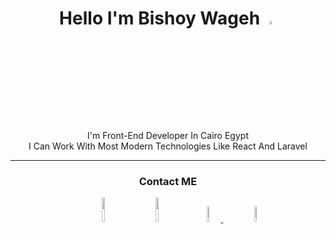 <center>
	<h1>Hello I'm Bishoy Wageh <img src="https://upload.wikimedia.org/wikipedia/commons/thumb/7/70/Emoji_u1f44b.svg/1024px-Emoji_u1f44b.svg.png" style="width:4%"></h1>
	<P>I'm Front-End Developer In Cairo Egypt <br> I Can Work With Most Modern Technologies Like React And Laravel</p>
	
</center>
<hr>
<Center>
	<h3>Contact ME</h3>
	<a href="https://www.linkedin.com/in/beshoy-wageeh/"><img src="https://cdn0.iconfinder.com/data/icons/popular-social-media-colored/48/JD-22-512.png" style="width:10%; margin-left:2rem"></a>
	<a href="https://www.facebook.com/besho.pixel/" ><img src="https://cdn0.iconfinder.com/data/icons/popular-social-media-colored/48/JD-04-512.png" style="width:10%; margin-left:2rem"></a>
	<a href="https://wa.link/lgs0bs">
	<img src="https://icons-for-free.com/iconfiles/png/512/whatsapp-1320568245704716275.png" style="width:8%; margin-left:2rem">
	</a>
	<a href="https://t.me/beshoywageeh">
				<img src="https://pcdn.sharethis.com/wp-content/uploads/2019/06/telegram-copy.png" style="width:8%; margin-left:2rem">
	</a>
</center>

